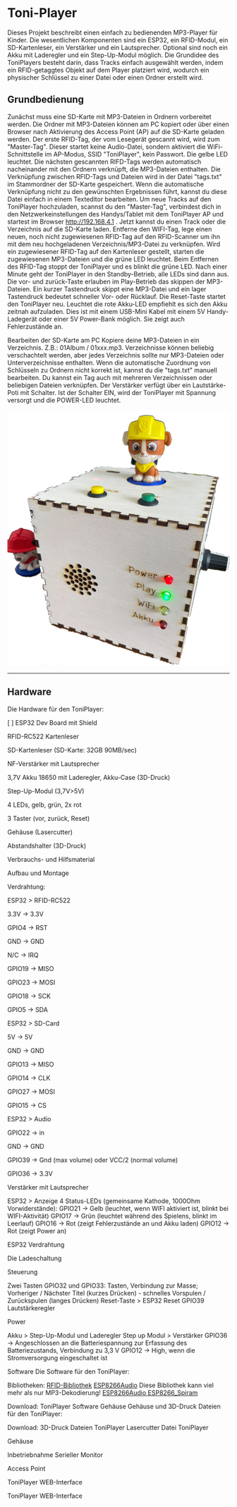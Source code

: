# Toni-Player

Dieses Projekt beschreibt einen einfach zu bedienenden MP3-Player für Kinder. Die wesentlichen Komponenten sind ein ESP32, ein RFID-Modul, ein SD-Kartenleser, ein Verstärker und ein Lautsprecher. Optional sind noch ein Akku mit Laderegler und ein Step-Up-Modul möglich. Die Grundidee des ToniPlayers besteht darin, dass Tracks einfach ausgewählt werden, indem ein RFID-getaggtes Objekt auf dem Player platziert wird, wodurch ein physischer Schlüssel zu einer Datei oder einen Ordner erstellt wird.

## Grundbedienung
Zunächst muss eine SD-Karte mit MP3-Dateien in Ordnern vorbereitet werden. Die Ordner mit MP3-Dateien können am PC kopiert oder über einen Browser nach Aktivierung des Access Point (AP) auf die SD-Karte geladen werden. Der erste RFID-Tag, der vom Lesegerät gescannt wird, wird zum "Master-Tag". Dieser startet keine Audio-Datei, sondern aktiviert die WiFi-Schnittstelle im AP-Modus, SSID "ToniPlayer", kein Passwort. Die gelbe LED leuchtet. Die nächsten gescannten RIFD-Tags werden automatisch nacheinander mit den Ordnern verknüpft, die MP3-Dateien enthalten. Die Verknüpfung zwischen RFID-Tags und Dateien wird in der Datei "tags.txt" im Stammordner der SD-Karte gespeichert. Wenn die automatische Verknüpfung nicht zu den gewünschten Ergebnissen führt, kannst du diese Datei einfach in einem Texteditor bearbeiten. Um neue Tracks auf den ToniPlayer hochzuladen, scannst du den "Master-Tag", verbindest dich in den Netzwerkeinstellungen des Handys/Tablet mit dem ToniPlayer AP und startest im Browser http://192.168.4.1 . Jetzt kannst du einen Track oder die Verzeichnis auf die SD-Karte laden. Entferne den WIFI-Tag, lege einen neuen, noch nicht zugewiesenen RFID-Tag auf den RFID-Scanner um ihn mit dem neu hochgeladenen Verzeichnis/MP3-Datei zu verknüpfen. Wird ein zugewiesener RFID-Tag auf den Kartenleser gestellt, starten die zugewiesenen MP3-Dateien und die grüne LED leuchtet. Beim Entfernen des RFID-Tag stoppt der ToniPlayer und es blinkt die grüne LED. Nach einer Minute geht der ToniPlayer in den Standby-Betrieb, alle LEDs sind dann aus. Die vor- und zurück-Taste erlauben im Play-Betrieb das skippen der MP3-Dateien. Ein kurzer Tastendruck skippt eine MP3-Datei und ein lager Tastendruck bedeutet schneller Vor- oder Rücklauf. Die Reset-Taste startet den ToniPlayer neu. Leuchtet die rote Akku-LED empfiehlt es sich den Akku zeitnah aufzuladen. Dies ist mit einem USB-Mini Kabel mit einem 5V Handy-Ladegerät oder einer 5V Power-Bank möglich. Sie zeigt auch Fehlerzustände an.

Bearbeiten der SD-Karte am PC
Kopiere deine MP3-Dateien in ein Verzeichnis. Z.B.: 01Album / 01xxx.mp3. Verzeichnisse können beliebig verschachtelt werden, aber jedes Verzeichnis sollte nur MP3-Dateien oder Unterverzeichnisse enthalten. Wenn die automatische Zuordnung von Schlüsseln zu Ordnern nicht korrekt ist, kannst du die "tags.txt" manuell bearbeiten. Du kannst ein Tag auch mit mehreren Verzeichnissen oder beliebigen Dateien verknüpfen. Der Verstärker verfügt über ein Lautstärke-Poti mit Schalter. Ist der Schalter EIN, wird der ToniPlayer mit Spannung versorgt und die POWER-LED leuchtet.



![Der ToniPlayer](https://github.com/frankyhub/Toni-Player/blob/main/pic/ToniPlayer.png)


---

## Hardware
Die Hardware für den ToniPlayer:

[ ] ESP32 Dev Board mit Shield

RFID-RC522 Kartenleser

SD-Kartenleser (SD-Karte: 32GB 90MB/sec)

NF-Verstärker mit Lautsprecher

3,7V Akku 18650 mit Laderegler, Akku-Case (3D-Druck)

Step-Up-Modul (3,7V>5V)

4 LEDs, gelb, grün, 2x rot

3 Taster (vor, zurück, Reset)

Gehäuse (Lasercutter)

Abstandshalter (3D-Druck)

Verbrauchs- und Hilfsmaterial

Aufbau und Montage


Verdrahtung:

ESP32 > RFID-RC522

3.3V -> 3.3V

GPIO4 -> RST

GND -> GND

N/C -> IRQ

GPIO19 -> MISO

GPIO23 -> MOSI

GPIO18 -> SCK

GPIO5 -> SDA


ESP32 > SD-Card

5V -> 5V

GND -> GND

GPIO13 -> MISO

GPIO14 -> CLK

GPIO27 -> MOSI

GPIO15 -> CS



ESP32 > Audio

GPIO22 -> in

GND -> GND

GPIO39 -> Gnd (max volume) oder VCC/2 (normal volume)

GPIO36 -> 3.3V

Verstärker mit Lautsprecher


ESP32 > Anzeige
4 Status-LEDs (gemeinsame Kathode, 1000Ohm Vorwiderstände):
GPIO21 -> Gelb (leuchtet, wenn WIFI aktiviert ist, blinkt bei WIFI-Aktivität)
GPIO17 -> Grün (leuchtet während des Spielens, blinkt im Leerlauf)
GPIO16 -> Rot (zeigt Fehlerzustände an und Akku laden)
GPIO12 -> Rot (zeigt Power an)


ESP32 Verdrahtung



Die Ladeschaltung



Steuerung

Zwei Tasten
GPIO32 und GPIO33: Tasten, Verbindung zur Masse; Vorheriger / Nächster Titel (kurzes Drücken) - schnelles Vorspulen / Zurückspulen (langes Drücken)
Reset-Taste > ESP32 Reset
GPIO39 Lautstärkeregler


Power

Akku > Step-Up-Modul und Laderegler
Step up Modul > Verstärker
GPIO36 -> Angeschlossen an die Batteriespannung zur Erfassung des Batteriezustands, Verbindung zu 3,3 V
GPIO12 -> High, wenn die Stromversorgung eingeschaltet ist


Software
Die Software für den ToniPlayer:

Bibliotheken:
[RFID-Bibliothek](https://github.com/miguelbalboa/rfid)
[ESP8266Audio](https://github.com/earlephilhower/ESP8266Audio) Diese Bibliothek kann viel mehr als nur MP3-Dekodierung!
[ESP8266Audio ESP8266_Spiram](https://github.com/Gianbacchio/ESP8266_Spiram)

Download:
ToniPlayer Software
Gehäuse
Gehäuse und 3D-Druck Dateien für den ToniPlayer:

Download:
3D-Druck Dateien ToniPlayer
Lasercutter Datei ToniPlayer


Gehäuse






Inbetriebnahme
Serieller Monitor




Access Point




ToniPlayer WEB-Interface




ToniPlayer WEB-Interface



